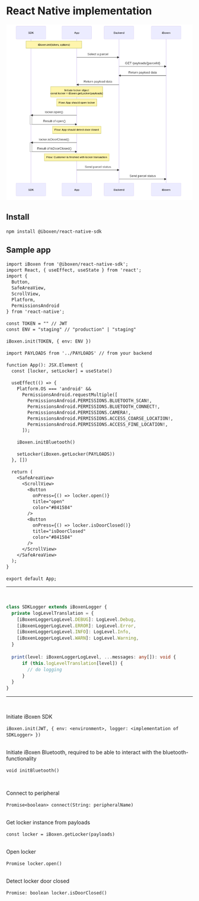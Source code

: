 # React Native implementation

![open locker flow](./open-locker-flow.png "flow")

## Install 

`npm install @iboxen/react-native-sdk`

## Sample app

```tsx
import iBoxen from '@iboxen/react-native-sdk';
import React, { useEffect, useState } from 'react';
import {
  Button,
  SafeAreaView,
  ScrollView,
  Platform,
  PermissionsAndroid
} from 'react-native';

const TOKEN = "" // JWT
const ENV = "staging" // "production" | "staging"

iBoxen.init(TOKEN, { env: ENV })

import PAYLOADS from '../PAYLOADS' // from your backend

function App(): JSX.Element {
  const [locker, setLocker] = useState()

  useEffect(() => {
    Platform.OS === 'android' &&
      PermissionsAndroid.requestMultiple([
        PermissionsAndroid.PERMISSIONS.BLUETOOTH_SCAN!,
        PermissionsAndroid.PERMISSIONS.BLUETOOTH_CONNECT!,
        PermissionsAndroid.PERMISSIONS.CAMERA!,
        PermissionsAndroid.PERMISSIONS.ACCESS_COARSE_LOCATION!,
        PermissionsAndroid.PERMISSIONS.ACCESS_FINE_LOCATION!,
      ]);

    iBoxen.initBluetooth()

    setLocker(iBoxen.getLocker(PAYLOADS))
  }, [])

  return (
    <SafeAreaView>
      <ScrollView>
        <Button
          onPress={() => locker.open()}
          title="open"
          color="#841584"
        />
        <Button
          onPress={() => locker.isDoorClosed()}
          title="isDoorClosed"
          color="#841584"
        />
      </ScrollView>
    </SafeAreaView>
  );
}

export default App;

```
---
&nbsp;

```ts
class SDKLogger extends iBoxenLogger {
  private logLevelTranslation = {
    [iBoxenLoggerLogLevel.DEBUG]: LogLevel.Debug,
    [iBoxenLoggerLogLevel.ERROR]: LogLevel.Error,
    [iBoxenLoggerLogLevel.INFO]: LogLevel.Info,
    [iBoxenLoggerLogLevel.WARN]: LogLevel.Warning,
  }

  print(level: iBoxenLoggerLogLevel, ...messages: any[]): void {
      if (this.logLevelTranslation[level]) {
        // do logging
      }
  }
}
```

---
&nbsp;

Initiate iBoxen SDK

`iBoxen.init(JWT, { env: <environment>, logger: <implementation of SDKLogger> })`

<br/>
Initiate iBoxen Bluetooth, required to be able to interact with the bluetooth-functionality

`void initBluetooth()`

<br/>

Connect to peripheral

`Promise<boolean> connect(String: peripheralName)`

<br/>
Get locker instance from payloads

`const locker = iBoxen.getLocker(payloads)`

<br/>
Open locker

`Promise locker.open()`

<br/>
Detect locker door closed

`Promise: boolean locker.isDoorClosed()`
